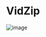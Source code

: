 # VidZip
 
![image](https://github.com/user-attachments/assets/979c7879-cabe-4f20-bef7-749ebf4db12d)
